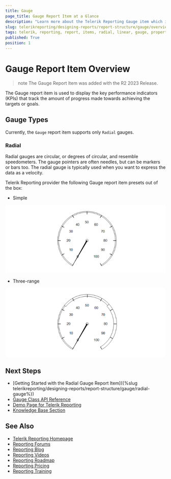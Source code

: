 ```yaml
---
title: Gauge
page_title: Gauge Report Item at a Glance
description: "Learn more about the Telerik Reporting Gauge item which is used to display key performance indicators (KPIs) in a single radial or linear gauge and how to arrange its layout and position its content through the supported properties."
slug: telerikreporting/designing-reports/report-structure/gauge/overview
tags: telerik, reporting, report, items, radial, linear, gauge, properties
published: True
position: 1
---
```


# Gauge Report Item Overview

>note The Gauge Report Item was added with the R2 2023 Release.

The Gauge report item is used to display the key performance indicators (KPIs) that track the amount of progress made towards achieving the targets or goals.

## Gauge Types

Currently, the `Gauge` report item supports only `Radial` gauges.

### Radial

Radial gauges are circular, or degrees of circular, and resemble speedometers. The gauge pointers are often needles, but can be markers or bars too. The radial gauge is typically used when you want to express the data as a velocity.

Telerik Reporting provider the following Gauge report item presets out of the box:

- Simple

![An image of the default look of the Simple Radial Gauge](../images/radial-gauge-simple.png)

- Three-range

![An Image of the default look of the Three-range Radial Gauge ](../images/radial-gauge-three-range.png)

## Next Steps

* [Getting Started with the Radial Gauge Report Item]({%slug telerikreporting/designing-reports/report-structure/gauge/radial-gauge%})
* [Gauge Class API Reference](/api/telerik.reporting.gauge)
* [Demo Page for Telerik Reporting](https://demos.telerik.com/reporting)
* [Knowledge Base Section](/knowledge-base)

## See Also

* [Telerik Reporting Homepage](https://www.telerik.com/products/reporting)
* [Reporting Forums](https://www.telerik.com/forums/reporting)
* [Reporting Blog](https://www.telerik.com/blogs/tag/reporting)
* [Reporting Videos](https://www.telerik.com/videos/reporting)
* [Reporting Roadmap](https://www.telerik.com/support/whats-new/reporting/roadmap)
* [Reporting Pricing](https://www.telerik.com/purchase/individual/reporting)
* [Reporting Training](https://learn.telerik.com/learn/course/external/view/elearning/19/reporting-report-server-training)